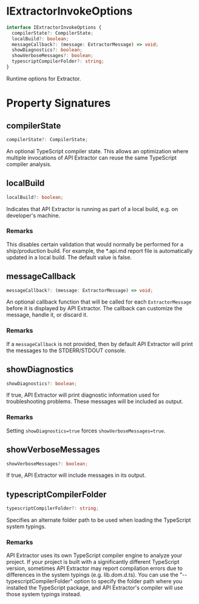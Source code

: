 # IExtractorInvokeOptions

```typescript
interface IExtractorInvokeOptions {
  compilerState?: CompilerState;
  localBuild?: boolean;
  messageCallback?: (message: ExtractorMessage) => void;
  showDiagnostics?: boolean;
  showVerboseMessages?: boolean;
  typescriptCompilerFolder?: string;
}
```

Runtime options for Extractor.

# Property Signatures

## compilerState

```typescript
compilerState?: CompilerState;
```

An optional TypeScript compiler state. This allows an optimization where multiple invocations of API Extractor can reuse the same TypeScript compiler analysis.

## localBuild

```typescript
localBuild?: boolean;
```

Indicates that API Extractor is running as part of a local build, e.g. on developer's machine.

### Remarks

This disables certain validation that would normally be performed for a ship/production build. For example, the \*.api.md report file is automatically updated in a local build.
The default value is false.

## messageCallback

```typescript
messageCallback?: (message: ExtractorMessage) => void;
```

An optional callback function that will be called for each `ExtractorMessage` before it is displayed by API Extractor. The callback can customize the message, handle it, or discard it.

### Remarks

If a `messageCallback` is not provided, then by default API Extractor will print the messages to the STDERR/STDOUT console.

## showDiagnostics

```typescript
showDiagnostics?: boolean;
```

If true, API Extractor will print diagnostic information used for troubleshooting problems. These messages will be included as output.

### Remarks

Setting `showDiagnostics=true` forces `showVerboseMessages=true`.

## showVerboseMessages

```typescript
showVerboseMessages?: boolean;
```

If true, API Extractor will include messages in its output.

## typescriptCompilerFolder

```typescript
typescriptCompilerFolder?: string;
```

Specifies an alternate folder path to be used when loading the TypeScript system typings.

### Remarks

API Extractor uses its own TypeScript compiler engine to analyze your project. If your project is built with a significantly different TypeScript version, sometimes API Extractor may report compilation errors due to differences in the system typings (e.g. lib.dom.d.ts). You can use the "--typescriptCompilerFolder" option to specify the folder path where you installed the TypeScript package, and API Extractor's compiler will use those system typings instead.
